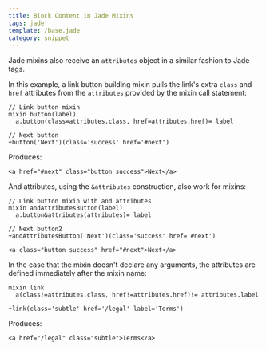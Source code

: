 ```yaml
---
title: Block Content in Jade Mixins
tags: jade
template: /base.jade
category: snippet
---
```


Jade mixins also receive an `attributes` object in a similar fashion to Jade tags.

In this example, a link button building mixin pulls the link's extra `class` and `href` attributes from the `attributes` provided by the mixin call statement:

```
// Link button mixin
mixin button(label)
  a.button(class=attributes.class, href=attributes.href)= label

// Next button
+button('Next')(class='success' href='#next')
```

Produces:

```
<a href="#next" class="button success">Next</a>
```

And attributes, using the `&attributes` construction, also work for mixins:

```
// Link button mixin with and attributes
mixin andAttributesButton(label)
  a.button&attributes(attributes)= label

// Next button2
+andAttributesButton('Next')(class='success' href='#next')
```

```
<a class="button success" href="#next">Next</a>
```

In the case that the mixin doesn't declare any arguments, the attributes are defined immediately after the mixin name:

```
mixin link
  a(class!=attributes.class, href!=attributes.href)!= attributes.label

+link(class='subtle' href='/legal' label='Terms')
```

Produces:

```
<a href="/legal" class="subtle">Terms</a>
```
